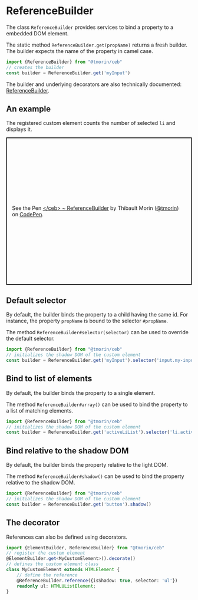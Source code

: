# ReferenceBuilder

The class `ReferenceBuilder` provides services to bind a property to a embedded DOM element.

The static method `ReferenceBuilder.get(propName)` returns a fresh builder.
The builder expects the name of the property in camel case.

```typescript
import {ReferenceBuilder} from "@tmorin/ceb"
// creates the builder
const builder = ReferenceBuilder.get('myInput')
```

The builder and underlying decorators are also technically documented: [ReferenceBuilder](../api/classes/ReferenceBuilder.html).

## An example

The registered custom element counts the number of selected `li` and displays it.

<p class="codepen" data-height="400" data-theme-id="light" data-default-tab="js,result" data-slug-hash="LYEbRLE" data-editable="true" data-user="tmorin" style="height: 400px; box-sizing: border-box; display: flex; align-items: center; justify-content: center; border: 2px solid; margin: 1em 0; padding: 1em;">
  <span>See the Pen <a href="https://codepen.io/tmorin/pen/LYEbRLE">
  &lt;/ceb&gt; ~ ReferenceBuilder</a> by Thibault Morin (<a href="https://codepen.io/tmorin">@tmorin</a>)
  on <a href="https://codepen.io">CodePen</a>.</span>
</p>
<script async src="https://cpwebassets.codepen.io/assets/embed/ei.js"></script>

## Default selector

By default, the builder binds the property to a child having the same id.
For instance, the property `propName` is bound to the selector `#propName`.

The method `ReferenceBuilder#selector(selector)` can be used to override the default selector.

```typescript
import {ReferenceBuilder} from "@tmorin/ceb"
// initializes the shadow DOM of the custom element
const builder = ReferenceBuilder.get('myInput').selector('input.my-input')
```

## Bind to list of elements

By default, the builder binds the property to a single element.

The method `ReferenceBuilder#array()` can be used to bind the property to a list of matching elements.

```typescript
import {ReferenceBuilder} from "@tmorin/ceb"
// initializes the shadow DOM of the custom element
const builder = ReferenceBuilder.get('activeLiList').selector('li.active').array()
```

## Bind relative to the shadow DOM

By default, the builder binds the property relative to the light DOM.

The method `ReferenceBuilder#shadow()` can be used to bind the property relative to the shadow DOM.

```typescript
import {ReferenceBuilder} from "@tmorin/ceb"
// initializes the shadow DOM of the custom element
const builder = ReferenceBuilder.get('button').shadow()
```

## The decorator

References can also be defined using decorators.

```typescript
import {ElementBuilder, ReferenceBuilder} from "@tmorin/ceb"
// register the custom element
@ElementBuilder.get<MyCustomElement>().decorate()
// defines the custom element class
class MyCustomElement extends HTMLElement {
    // define the reference
    @ReferenceBuilder.reference({isShadow: true, selector: 'ul'})
    readonly ul: HTMLUListElement;
}
```
